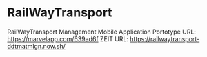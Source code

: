 # RailWayTransport
RailWayTransport Management Mobile Application 
Portotype URL: https://marvelapp.com/639ad6f
ZEIT URL: https://railwaytransport-ddtmatmlgn.now.sh/